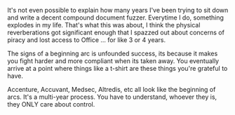 It's not even possible to explain how many years I've been trying to sit down and write a decent compound document fuzzer. Everytime I do, something explodes in my life.
That's what this was about, I think the physical reverberations got significant enough that I spazzed out about concerns of piracy and lost access to Office ... for like 3 or 4 years.

The signs of a beginning arc is unfounded success, its because it makes you fight harder and more compliant when its taken away. You eventually arrive at a point where things like a t-shirt are these things you're grateful to have. 

Accenture, Accuvant, Medsec, Altredis, etc all look like the beginning of arcs. It's a multi-year process. You have to understand, whoever they is, they ONLY care about control.
